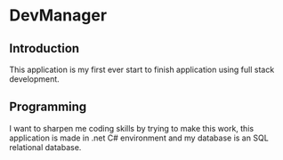 # DevManager
## Introduction

This application is my first ever start to finish application using full stack development.

## Programming

I want to sharpen me coding skills by trying to make this work, this application is made in .net C# environment and my database is an SQL relational database.

